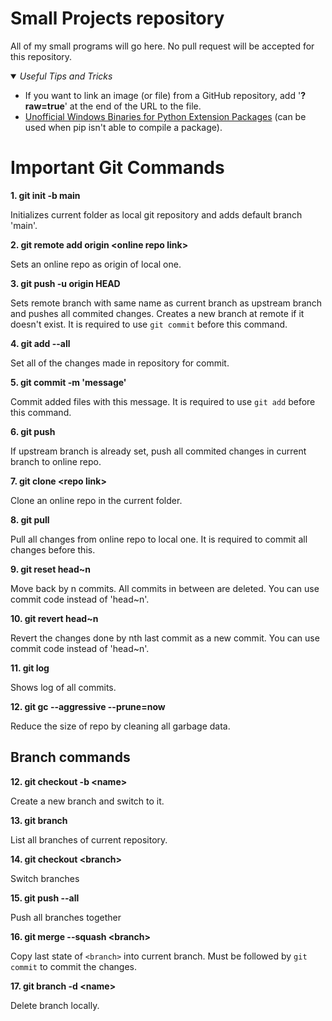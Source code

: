 # Small Projects repository

All of my small programs will go here. No pull request will be accepted for this repository.

<details open>
    <summary><i> Useful Tips and Tricks </i></summary>
    <ul>
        <li> If you want to link an image (or file) from a GitHub repository, add '<strong>?raw=true</strong>' at the end of the URL to the file.
        </li>
        <li> <a href="https://www.lfd.uci.edu/~gohlke/pythonlibs/">Unofficial Windows Binaries for Python Extension Packages</a> (can be used when pip isn't able to compile a package).</li>
    </ul>
</details>

# Important Git Commands

**1. git init -b main**

Initializes current folder as local git repository and adds default branch 'main'. 

**2. git remote add origin \<online repo link>**

Sets an online repo as origin of local one.

**3. git push -u origin HEAD**

Sets remote branch with same name as current branch as upstream branch and pushes all commited changes. Creates a new branch at remote if it doesn't exist. It is required to use `git commit` before this command.

**4. git add --all**

Set all of the changes made in repository for commit.

**5. git commit -m 'message'**

Commit added files with this message. It is required to use `git add` before this command.

**6. git push**

If upstream branch is already set, push all commited changes in current branch to online repo.

**7. git clone \<repo link>**

Clone an online repo in the current folder.

**8. git pull**

Pull all changes from online repo to local one. It is required to commit all changes before this.

**9. git reset head\~n**

Move back by n commits. All commits in between are deleted. You can use commit code instead of 'head~n'.

**10. git revert head\~n**

Revert the changes done by nth last commit as a new commit. You can use commit code instead of 'head~n'.

**11. git log**

Shows log of all commits.

**12. git gc --aggressive --prune=now**

Reduce the size of repo by cleaning all garbage data.

## Branch commands

**12. git checkout -b \<name>**

Create a new branch and switch to it.

**13. git branch**

List all branches of current repository.

**14. git checkout \<branch>**

Switch branches

**15. git push --all**

Push all branches together

**16. git merge --squash \<branch>**

Copy last state of `<branch>` into current branch. Must be followed by `git commit` to commit the changes.

**17. git branch -d \<name>**

Delete branch locally.